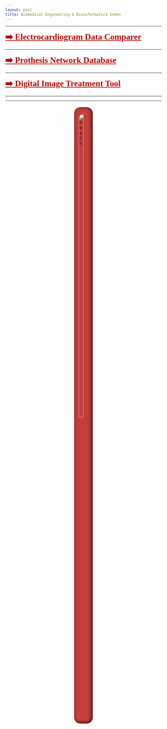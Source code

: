 ```yaml
---
layout: post
title: Biomedical Engineering & Bioinformatics Index 
---
```

*****
 <a href="/projects/Biomedic/EcgComparer" style="
    font-size: 27px;
    font-weight: 600;
    font-family: serif;
	color: #b20400;
"> ➡️ Electrocardiogram Data Comparer </a>

*****
<a href="/code/java/BasesDeDatosProtesis" style="
    font-size: 27px;
    font-weight: 600;
    font-family: serif;
	color: #b20400;
"> ➡️ Prothesis Network Database </a>

*****

 <a href="/projects/Biomedic/EcgComparer" style="
    font-size: 27px;
    font-weight: 600;
    font-family: serif;
	color: #b20400;
"> ➡️ Digital Image Treatment Tool</a>

*****
*****
<div style="
    background-color: darkred;
    border-radius: 20px;
    background-color: #b20400c2;
    box-shadow: inset -3px -2px 8px 4px #25040487;
    padding-bottom: 10px;
    padding-top: 2px;
    width: fit-content;
    margin-right: auto;
    margin-left: auto;
    margin-top: 20px;
">
<img src="/images/Health.png" alt="health" title="health" width="50%" style="
    display: block;
    margin-left: auto;
    margin-right: auto;
    margin-top: inherit;
    border-radius: 15px;
">
</div>
